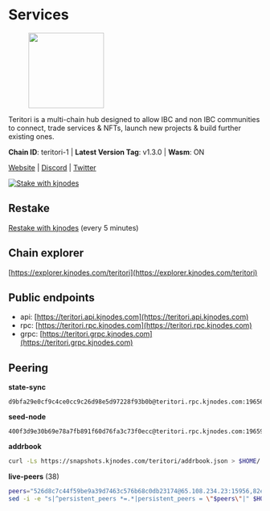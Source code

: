 # Services

<figure><img src="https://raw.githubusercontent.com/kj89/testnet_manuals/main/pingpub/logos/teritori.png" width="150" alt=""><figcaption></figcaption></figure>

Teritori is a multi-chain hub designed to allow IBC and non IBC communities  to connect, trade services & NFTs, launch new projects & build further existing ones.

**Chain ID**: teritori-1 | **Latest Version Tag**: v1.3.0 | **Wasm**: ON

[Website](https://teritori.com) | [Discord](https://discord.gg/teritori) | [Twitter](https://twitter.com/TeritoriNetwork)

[![Stake with kjnodes](https://i.ibb.co/cr44Q8j/button-stake-with-kjnodes.png)](https://restake.app/teritori/torivaloper184ln03hkpt75uhrrr26f66kvcqvf4yn4nc2xjm)

## Restake

[Restake with kjnodes](https://restake.app/teritori/torivaloper184ln03hkpt75uhrrr26f66kvcqvf4yn4nc2xjm) (every 5 minutes)
## Chain explorer
[https://explorer.kjnodes.com/teritori](https://explorer.kjnodes.com/teritori)

## Public endpoints

* api: [https://teritori.api.kjnodes.com](https://teritori.api.kjnodes.com)
* rpc: [https://teritori.rpc.kjnodes.com](https://teritori.rpc.kjnodes.com)
* grpc: [https://teritori.grpc.kjnodes.com](https://teritori.grpc.kjnodes.com)

## Peering

**state-sync**

```text
d9bfa29e0cf9c4ce0cc9c26d98e5d97228f93b0b@teritori.rpc.kjnodes.com:19656
```

**seed-node**

```text
400f3d9e30b69e78a7fb891f60d76fa3c73f0ecc@teritori.rpc.kjnodes.com:19659
```

**addrbook**
```bash
curl -Ls https://snapshots.kjnodes.com/teritori/addrbook.json > $HOME/.teritorid/config/addrbook.json
```

**live-peers** (38)
```bash
peers="526d8c7c44f59be9a39d7463c576b68c0db23174@65.108.234.23:15956,82ebb17ddac20928fb8107201dad9f5aea7f9132@198.244.200.3:26656,e1b058e5cfa2b836ddaa496b10911da62dcf182e@138.201.8.248:26656,d9bfa29e0cf9c4ce0cc9c26d98e5d97228f93b0b@65.109.88.38:19656,920f32f409bbb18b641cdc9513545e2e016c2c62@142.132.203.60:26656,c670830fdf60374f008fa4a4eb851deddcdaef5b@65.109.88.107:46656,856c165de82fbd0489df9ec6ffaa0958c620e073@198.244.179.127:26656,0b27217386756577e1eadf00c4169dc8f041e522@51.210.7.219:26656,e726816f42831689eab9378d5d577f1d06d25716@176.9.188.21:26656,48980875839186e08e12ebf0d9a2803b45206833@65.109.92.241:38026,ce3baba928ae06cd3ff0af20aec888a82ddffef7@54.37.129.171:26656,6ef7a8bc7a3cc0856594f12570e8f2282a099dcf@65.109.93.152:26796,94b63fddfc78230f51aeb7ac34b9fb86bd042a77@212.23.222.126:30552,46b7ae20e3cc4264076a91c3601f3894a021a80d@65.108.6.45:36656,d956d6180e96c62315a777b1a3ed8f1ebf873e80@38.242.232.202:29656,89757803f40da51678451735445ad40d5b15e059@134.65.192.221:26656,c12c1ed98ab1f24266980c1f05ed0ca8812ca7aa@95.217.192.230:16656,5a98d637a16b16bf425a4a785c9d11a7d1e5b8a0@65.21.131.215:26736,2b4f46e601fb4ede2a0c98976337e3afdaa50dac@65.108.238.102:15956,406fc7fe86ba396cb7fc8616c546f21a1d3c51cd@89.58.57.158:26656,b3e9ad54d743ba8a465172f50b19cb52e77686c2@38.242.148.96:36656,3178ac8fffd269325500c95679d58d5e8ec61746@198.244.213.94:22956,24b28cf013e6d7b5b88b6dba2701c5ddd2dd5ee1@65.109.58.225:28656,12101148702a99298a971b310286e64bc7bb6135@65.109.23.182:38026,0e189bbc6db606a14950a0e59641b798a255c3c8@65.109.37.154:3000,35de81a10ed992e427e6eb1d0d9ec3622d0f37fe@193.70.47.90:15956,8ac41af54dfd91c41de71cde222a55670f2f405d@141.95.65.73:15956,78815c81331c114cd508dae3a012f0d3e5e2b966@185.119.118.117:3000,7ec495dc07533182ed7673f8aa68c03e05ffff44@51.79.27.21:28656,ec4126b26336cd61b335345df4ff2a3fbb79338a@65.109.92.240:20026,992b8ab3e7b0ff4025be3082a3bf72107580bd49@65.109.106.172:36656,f490d88332f112ccb43f25edb11f2d6b640f69fc@51.159.130.137:26656,4cef2b81f82420434c6ce0dc43ca04ad18ef773f@65.108.75.107:15656,44b2bf9d970aece0531d3d939c5c546a7ac9201a@34.219.76.190:26656,3594b73f909a9c4b87cfe6a361ef8b2b51124dd5@65.109.69.59:15956,ca0d6b49b304c5f1c629809795f50440d5710b40@159.89.40.188:26656,ad347ea1ec920d12ccda2341348bcc89687739ef@88.99.164.158:38026,51eaf493facf36754411baa4f7b89355bd9cb3e7@195.201.63.87:42666"
sed -i -e "s|^persistent_peers *=.*|persistent_peers = \"$peers\"|" $HOME/.teritorid/config/config.toml
```

